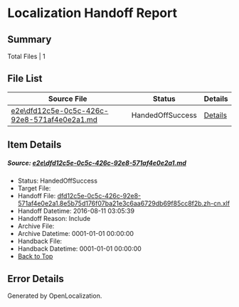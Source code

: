 # <a name='report-top'></a> Localization Handoff Report

## Summary
 Total Files | 1

## File List
 Source File | Status | Details 
 ----------- | ------ | ------- 
 [e2e\dfd12c5e-0c5c-426c-92e8-571af4e0e2a1.md](https://github.com/OpenLocalizationTestOrg/oltest/blob/6944bde0d88de3370169c3f480844fdb627639bb/e2e/dfd12c5e-0c5c-426c-92e8-571af4e0e2a1.md) | HandedOffSuccess | [Details](#36fc828da2ddc0be55ec4d83fc641294be7740e21)

## Item Details
##### <a name='36fc828da2ddc0be55ec4d83fc641294be7740e21'></a> Source: [e2e\dfd12c5e-0c5c-426c-92e8-571af4e0e2a1.md](https://github.com/OpenLocalizationTestOrg/oltest/blob/6944bde0d88de3370169c3f480844fdb627639bb/e2e/dfd12c5e-0c5c-426c-92e8-571af4e0e2a1.md)
* Status: HandedOffSuccess
* Target File: 
* Handoff File: [dfd12c5e-0c5c-426c-92e8-571af4e0e2a1.8e5b75d176f07ba21e3c6aa6729db69f85cc8f2b.zh-cn.xlf](https://github.com/OpenLocalizationTestOrg/olhandoff-e2e/blob/7df36cc49abe0ccd9c4ef4401021c1c8b44c12e1/ol-handoff/OpenLocalizationTestOrg/ol-test-zhcn/ci/ht/dfd12c5e-0c5c-426c-92e8-571af4e0e2a1.8e5b75d176f07ba21e3c6aa6729db69f85cc8f2b.zh-cn.xlf)
* Handoff Datetime: 2016-08-11 03:05:39
* Handoff Reason: Include
* Archive File: 
* Archive Datetime: 0001-01-01 00:00:00
* Handback File: 
* Handback Datetime: 0001-01-01 00:00:00
* [Back to Top](#report-top)


## Error Details

Generated by OpenLocalization.
